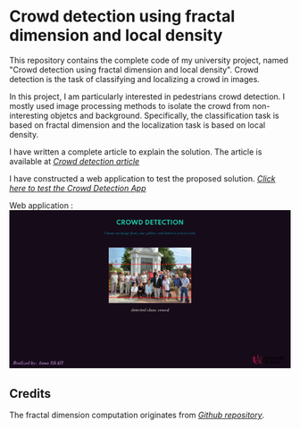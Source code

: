 # Crowd detection using fractal dimension and local density
This repository contains the complete code of my university project, named "Crowd detection using fractal dimension and local density". Crowd detection is the task of classifying and localizing a crowd in images. 

In this project, I am particularly interested in pedestrians crowd detection. I mostly used image processing methods to isolate the crowd from non-interesting objetcs and background. Specifically, the classification task is based on fractal dimension and the localization task is based on local density.

I have written a complete article to explain the solution. The article is available at [*Crowd detection article*](https://asmabrz.github.io/2021/01/17/crowd-detection.html)


I have constructed a web application to test the proposed solution.  [*Click here to test the Crowd Detection App*](https://crowd-detection-app.herokuapp.com/)

Web application :
![github-small](images/app.png)



## Credits
The fractal dimension computation originates from [*Github repository*](https://github.com/ErikRZH/Fractal-Dimension).
